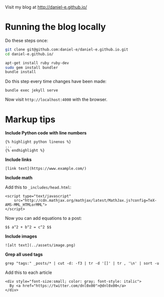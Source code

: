 Visit my blog at http://daniel-e.github.io/

# Running the blog locally

Do these steps once:

```bash
git clone git@github.com:daniel-e/daniel-e.github.io.git
cd daniel-e.github.io/

apt-get install ruby ruby-dev
sudo gem install bundler
bundle install
```

Do this step every time changes have been made:

```
bundle exec jekyll serve
```

Now visit `http://localhost:4000` with the browser.

# Markup tips

**Include Python code with line numbers**

    {% highlight python linenos %}
    ...
    {% endhighlight %}

**Include links**

    [link text](https://www.example.com/)

**Include math**

Add this to `_includes/head.html`:

    <script type="text/javascript"
        src="http://cdn.mathjax.org/mathjax/latest/MathJax.js?config=TeX-AMS-MML_HTMLorMML">
    </script>

Now you can add equations to a post:

    $$ a^2 + b^2 = c^2 $$

**Include images**

    ![alt text](../assets/image.png)

**Grep all used tags**

    grep "tags:" _posts/* | cut -d: -f3 | tr -d '[]' | tr , '\n' | sort -u

Add this to each article

    <div style="font-size:small; color: gray; font-style: italic">
      By <a href="https://twitter.com/dnl0x00">@dnl0x00</a>
    </div>
